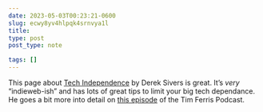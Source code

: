 ```yaml
---
date: 2023-05-03T00:23:21-0600
slug: ecwy8yv4hlpqk4srnvya1l
title: 
type: post
post_type: note

tags: []
---
```

This page about [Tech Independence](https://sive.rs/ti) by Derek Sivers is great. It’s *very* “indieweb-ish” and has lots of great tips to limit your big tech dependance. He goes a bit more into detail on [this episode](https://tim.blog/2023/04/23/derek-sivers-transcript/) of the Tim Ferris Podcast.



